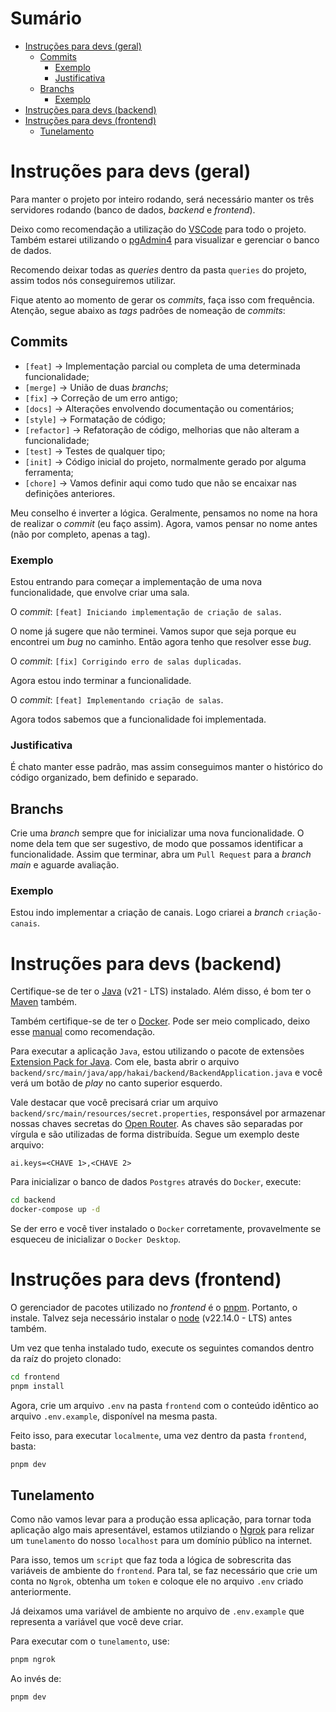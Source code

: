 # Sumário
- [Instruções para devs (geral)](#instruções-para-devs-geral)
    - [Commits](#commits)
        - [Exemplo](#exemplo)
        - [Justificativa](#justificativa)
    - [Branchs](#branchs)
        - [Exemplo](#exemplo-1)
- [Instruções para devs (backend)](#instruções-para-devs-backend)
- [Instruções para devs (frontend)](#instruções-para-devs-frontend)
    - [Tunelamento](#tunelamento)

# Instruções para devs (geral)

Para manter o projeto por inteiro rodando, será necessário manter os três servidores rodando (banco de dados, _backend_ e _frontend_).

Deixo como recomendação a utilização do [VSCode](https://code.visualstudio.com/) para todo o projeto. Também estarei utilizando o [pgAdmin4](https://www.pgadmin.org/download/) para visualizar e gerenciar o banco de dados.

Recomendo deixar todas as _queries_ dentro da pasta `queries` do projeto, assim todos nós conseguiremos utilizar.

Fique atento ao momento de gerar os _commits_, faça isso com frequência. Atenção, segue abaixo as _tags_ padrões de nomeação de _commits_:

## Commits
- `[feat]` -> Implementação parcial ou completa de uma determinada funcionalidade;
- `[merge]` -> União de duas _branchs_;
- `[fix]` -> Correção de um erro antigo;
- `[docs]` -> Alterações envolvendo documentação ou comentários;
- `[style]` -> Formatação de código;
- `[refactor]` -> Refatoração de código, melhorias que não alteram a funcionalidade;
- `[test]` -> Testes de qualquer tipo;
- `[init]` -> Código inicial do projeto, normalmente gerado por alguma ferramenta;
- `[chore]` -> Vamos definir aqui como tudo que não se encaixar nas definições anteriores.  

Meu conselho é inverter a lógica. Geralmente, pensamos no nome na hora de realizar o _commit_ (eu faço assim). Agora, vamos pensar no nome antes (não por completo, apenas a tag).

### Exemplo

Estou entrando para começar a implementação de uma nova funcionalidade, que envolve criar uma sala.

O _commit_: `[feat] Iniciando implementação de criação de salas`.

O nome já sugere que não terminei. Vamos supor que seja porque eu encontrei um _bug_ no caminho. Então agora tenho que resolver esse _bug_.

O _commit_: `[fix] Corrigindo erro de salas duplicadas`.

Agora estou indo terminar a funcionalidade.

O _commit_: `[feat] Implementando criação de salas`.

Agora todos sabemos que a funcionalidade foi implementada.

### Justificativa

É chato manter esse padrão, mas assim conseguimos manter o histórico do código organizado, bem definido e separado.

## Branchs

Crie uma _branch_ sempre que for inicializar uma nova funcionalidade. O nome dela tem que ser sugestivo, de modo que possamos identificar a funcionalidade. Assim que terminar, abra um `Pull Request` para a _branch main_ e aguarde avaliação.

### Exemplo

Estou indo implementar a criação de canais. Logo criarei a _branch_ `criação-canais`.

# Instruções para devs (backend)

Certifique-se de ter o [Java](https://www.oracle.com/br/java/technologies/downloads/) (v21 - LTS) instalado. Além disso, é bom ter o [Maven](https://maven.apache.org/install.html) também.

Também certifique-se de ter o [Docker](https://docs.docker.com/desktop/setup/install/windows-install/). Pode ser meio complicado, deixo esse [manual](https://efficient-sloth-d85.notion.site/Instalando-Docker-e-Docker-Compose-7953729d22554795b50033c4c19eae70) como recomendação.

Para executar a aplicação `Java`, estou utilizando o pacote de extensões [Extension Pack for Java](https://marketplace.visualstudio.com/items?itemName=vscjava.vscode-java-pack). Com ele, basta abrir o arquivo `backend/src/main/java/app/hakai/backend/BackendApplication.java` e você verá um botão de _play_ no canto superior esquerdo.

Vale destacar que você precisará criar um arquivo `backend/src/main/resources/secret.properties`, responsável por armazenar nossas chaves secretas do [Open Router](https://openrouter.ai/). As chaves são separadas por vírgula e são utilizadas de forma distribuída. Segue um exemplo deste arquivo:

```properties
ai.keys=<CHAVE 1>,<CHAVE 2>
```

Para inicializar o banco de dados `Postgres` através do `Docker`, execute:

```cmd
cd backend
docker-compose up -d
```

Se der erro e você tiver instalado o `Docker` corretamente, provavelmente se esqueceu de inicializar o `Docker Desktop`.

# Instruções para devs (frontend)

O gerenciador de pacotes utilizado no _frontend_ é o [pnpm](https://pnpm.io/pt/installation). Portanto, o instale. Talvez seja necessário instalar o [node](https://nodejs.org/pt) (v22.14.0 - LTS) antes também.

Um vez que tenha instalado tudo, execute os seguintes comandos dentro da raíz do projeto clonado:

```cmd
cd frontend
pnpm install
```

Agora, crie um arquivo `.env` na pasta `frontend` com o conteúdo idêntico ao arquivo `.env.example`, disponível na mesma pasta.

Feito isso, para executar `localmente`, uma vez dentro da pasta `frontend`, basta:

```cmd
pnpm dev
```

## Tunelamento

Como não vamos levar para a produção essa aplicação, para tornar toda aplicação algo mais apresentável, estamos utilziando o [Ngrok](https://ngrok.com/) para relizar um `tunelamento` do nosso `localhost` para um domínio público na internet.

Para isso, temos um `script` que faz toda a lógica de sobrescrita das variáveis de ambiente do `frontend`. Para tal, se faz necessário que crie um conta no `Ngrok`, obtenha um `token` e coloque ele no arquivo `.env` criado anteriormente.

Já deixamos uma variável de ambiente no arquivo de `.env.example` que representa a variável que você deve criar.

Para executar com o `tunelamento`, use:

```cmd
pnpm ngrok
```

Ao invés de:

```cmd
pnpm dev
```